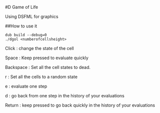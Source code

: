 #D Game of Life

Using DSFML for graphics

##How to use it

```
dub build --debug=0
./dgol <numberofcellsheight>
```

Click : change the state of the cell

Space : Keep pressed to evaluate quickly

Backspace : Set all the cell states to dead.

r : Set all the cells to a random state

e : evaluate one step

d : go back from one step in the history of your evaluations

Return : keep pressed to go back quickly in the history of your evaluations
